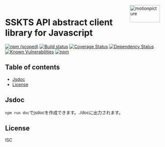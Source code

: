 <img src="https://motionpicture.jp/images/common/logo_01.svg" alt="motionpicture" title="motionpicture" align="right" height="56" width="98"/>

# SSKTS API abstract client library for Javascript

[![npm (scoped)](https://img.shields.io/npm/v/@motionpicture/sskts-api-abstract-client.svg)](https://www.npmjs.com/package/@motionpicture/sskts-api-abstract-client)
[![Build status](https://circleci.com/gh/motionpicture/sskts-api-abstract-client.png?style=shield)](https://circleci.com/gh/motionpicture/sskts-api-abstract-client)
[![Coverage Status](https://coveralls.io/repos/github/motionpicture/sskts-api-abstract-client/badge.svg)](https://coveralls.io/github/motionpicture/sskts-api-abstract-client)
[![Dependency Status](https://img.shields.io/david/motionpicture/sskts-api-abstract-client.svg)](https://david-dm.org/motionpicture/sskts-api-abstract-client)
[![Known Vulnerabilities](https://snyk.io/test/github/motionpicture/sskts-api-abstract-client/badge.svg)](https://snyk.io/test/github/motionpicture/sskts-api-abstract-client)
[![npm](https://img.shields.io/npm/dm/@motionpicture/sskts-api-abstract-client.svg)](https://nodei.co/npm/@motionpicture/sskts-api-abstract-client/)


## Table of contents

* [Jsdoc](#jsdoc)
* [License](#license)


## Jsdoc

`npm run doc`でjsdocを作成できます。./docに出力されます。

## License

ISC
